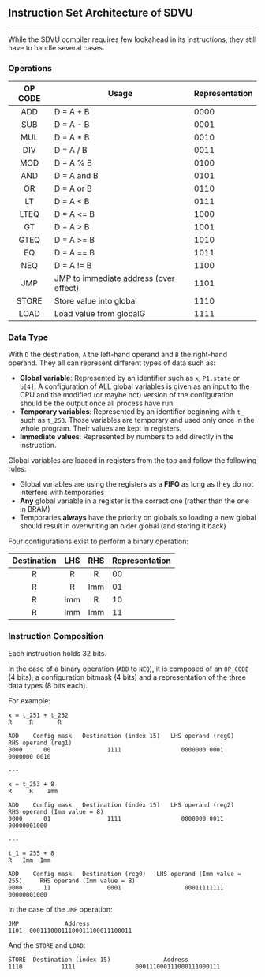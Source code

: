 ## Instruction Set Architecture of SDVU

---

While the SDVU compiler requires few lookahead in its instructions, they still have to handle several cases.

### Operations				

| OP CODE | Usage                                  | Representation |
| :-----: | -------------------------------------- | -------------- |
|   ADD   | D = A + B                              | 0000           |
|   SUB   | D = A - B                              | 0001           |
|   MUL   | D = A * B                              | 0010           |
|   DIV   | D = A / B                              | 0011           |
|   MOD   | D = A % B                              | 0100           |
|   AND   | D = A and B                            | 0101           |
|   OR    | D = A or B                             | 0110           |
|   LT    | D = A < B                              | 0111           |
|  LTEQ   | D = A <= B                             | 1000           |
|   GT    | D = A > B                              | 1001           |
|  GTEQ   | D = A >= B                             | 1010           |
|   EQ    | D = A == B                             | 1011           |
|   NEQ   | D = A != B                             | 1100           |
|   JMP   | JMP to immediate address (over effect) | 1101           |
|  STORE  | Store value into global                | 1110           |
|  LOAD   | Load value from globalG                | 1111           |

### Data Type

With `D` the destination, `A` the left-hand operand and `B` the right-hand operand. They all can represent different types of data such as:

- **Global variable**: Represented by an identifier such as `x`, `P1.state` or `b[4]`. A configuration of ALL global variables is given as an input to the CPU and the modified (or maybe not) version of the configuration should be the output once all process have run.
- **Temporary variables**: Represented by an identifier beginning with `t_` such as `t_253`. Those variables are temporary and used only once in the whole program. Their values are kept in registers.
- **Immediate values**: Represented by numbers to add directly in the instruction.

Global variables are loaded in registers from the top and follow the following rules:
- Global variables are using the registers as a **FIFO** as long as they do not interfere with temporaries
- **Any** global variable in a register is the correct one (rather than the one in BRAM)
- Temporaries **always** have the priority on globals so loading a new global should result in overwriting an older global (and storing it back)

Four configurations exist to perform a binary operation:

| Destination | LHS  | RHS  | Representation |
| :---------: | :--: | :--: | -------------- |
|      R      |  R   |  R   | 00             |
|      R      |  R   | Imm  | 01             |
|      R      | Imm  |  R   | 10             |
|      R      | Imm  | Imm  | 11             |

### Instruction Composition

Each instruction holds 32 bits.

In the case of a binary operation (`ADD` to `NEQ`), it is composed of an `OP_CODE` (4 bits), a configuration bitmask (4 bits) and a representation of the three data types (8 bits each).

For example:

```
x = t_251 + t_252
R     R       R

ADD    Config mask   Destination (index 15)   LHS operand (reg0)     RHS operand (reg1)     
0000      00                1111                 0000000 0001            0000000 0010        

---

x = t_253 + 8
R     R    Imm

ADD    Config mask   Destination (index 15)   LHS operand (reg2)     RHS operand (Imm value = 8)
0000      01                1111                 0000000 0011             00000001000

---

t_1 = 255 + 8
R   Imm  Imm

ADD    Config mask   Destination (reg0)   LHS operand (Imm value = 255)     RHS operand (Imm value = 8)
0000      11                0001                  00011111111                     00000001000
```

In the case of the `JMP` operation:

```
JMP             Address
1101  00011100011100011100011100011
```

And the `STORE` and `LOAD`:

```
STORE  Destination (index 15)               Address
1110           1111                 000111000111000111000111
```

